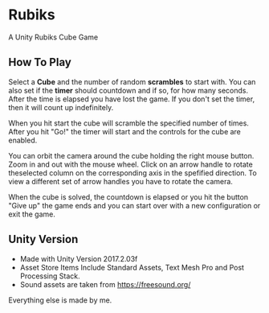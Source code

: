 # Rubiks
A Unity Rubiks Cube Game

## How To Play

Select a **Cube** and the number of random **scrambles** to start with.
You can also set if the **timer** should countdown and if so, for how many seconds. After the time is elapsed you have lost the game. If you don't set the timer, then it will count up indefinitely.

When you hit start the cube will scramble the specified number of times. After you hit "Go!" the timer will start and the controls for the cube are enabled.

You can orbit the camera around the cube holding the right mouse button. Zoom in and out with the mouse wheel. Click on an arrow handle to rotate theselected column on the corresponding axis in the spefified direction. To view a different set of arrow handles you have to rotate the camera.

When the cube is solved, the countdown is elapsed or you hit the button "Give up" the game ends and you can start over with a new configuration or exit the game.

## Unity Version

- Made with Unity Version 2017.2.03f
- Asset Store Items Include Standard Assets, Text Mesh Pro and Post Processing Stack.
- Sound assets are taken from https://freesound.org/

Everything else is made by me.
